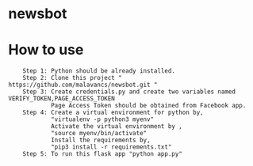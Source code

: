# newsbot

#  How to use 
        Step 1: Python should be already installed. 
        Step 2: Clone this project " https://github.com/malavancs/newsbot.git "
        Step 3: Create credentials.py and create two variables named VERIFY_TOKEN,PAGE_ACCESS_TOKEN
                Page Access Token should be obtained from Facebook app. 
        Step 4: Create a virtual environment for python by, 
                "virtualenv -p python3 myenv" 
                Activate the virtual environment by ,
                "source myenv/bin/activate" 
                Install the requirements by, 
                "pip3 install -r requirements.txt" 
        Step 5: To run this flask app "python app.py"         
        
